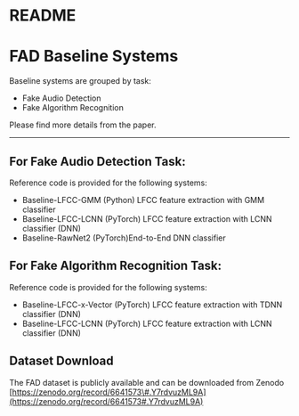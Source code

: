 # README

# FAD Baseline Systems

Baseline systems are grouped by task:

- Fake Audio Detection
- Fake Algorithm Recognition

Please find more details from the paper.

---

## For Fake Audio Detection Task:

Reference code is provided for the following systems:

- Baseline-LFCC-GMM (Python) LFCC feature extraction with GMM classifier
- Baseline-LFCC-LCNN (PyTorch) LFCC feature extraction with LCNN classifier (DNN)
- Baseline-RawNet2 (PyTorch)End-to-End DNN classifier

## For Fake Algorithm Recognition Task:

Reference code is provided for the following systems:

- Baseline-LFCC-x-Vector (PyTorch) LFCC feature extraction with TDNN classifier (DNN)
- Baseline-LFCC-LCNN (PyTorch) LFCC feature extraction with LCNN classifier (DNN)

## Dataset Download

The FAD dataset is publicly available and can be downloaded from Zenodo [https://zenodo.org/record/6641573\#.Y7rdvuzML9A](https://zenodo.org/record/6641573#.Y7rdvuzML9A)
